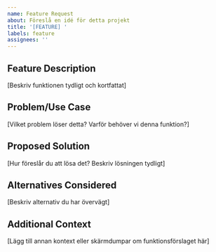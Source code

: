 ```yaml
---
name: Feature Request
about: Föreslå en idé för detta projekt
title: '[FEATURE] '
labels: feature
assignees: ''
---
```


## Feature Description
[Beskriv funktionen tydligt och kortfattat]

## Problem/Use Case
[Vilket problem löser detta? Varför behöver vi denna funktion?]

## Proposed Solution
[Hur föreslår du att lösa det? Beskriv lösningen tydligt]

## Alternatives Considered
[Beskriv alternativ du har övervägt]

## Additional Context
[Lägg till annan kontext eller skärmdumpar om funktionsförslaget här]
